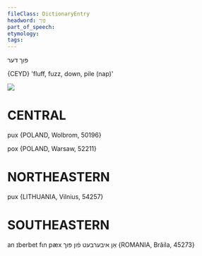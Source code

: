 ```yaml
---
fileClass: DictionaryEntry
headword: פּוך
part_of_speech: 
etymology: 
tags: 
---
```

פּוך
דער

{CEYD}
'fluff, fuzz, down, pile (nap)'

![](https://ia802902.us.archive.org/9/items/Yiddish-Dialect-Maps/Herzog5-51-54-DurxBurekesKurcPux-193.jpg)

CENTRAL
========

pux {POLAND, Wolbrom, 50196}

pox {POLAND, Warsaw, 52211}

NORTHEASTERN
==============

pux {LITHUANIA, Vilnius, 54257}

SOUTHEASTERN
==============

an ɪberbet fɩn pæx אַן איבערבעט פֿון פּוך {ROMANIA, Brăila, 45273}